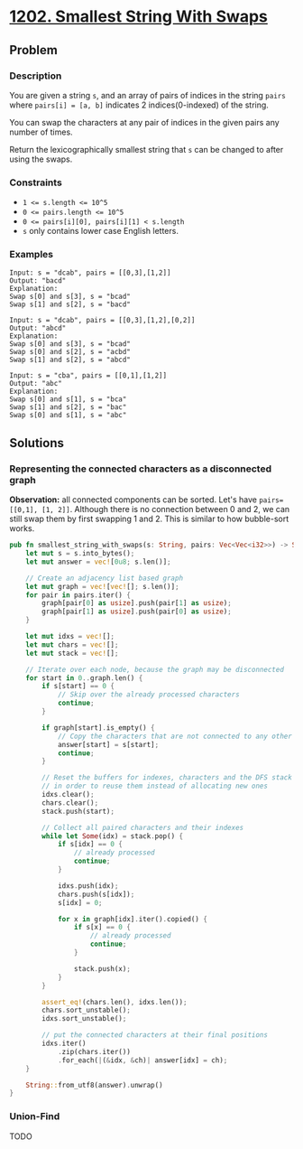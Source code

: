 # [1202. Smallest String With Swaps](https://leetcode.com/problems/smallest-string-with-swaps/)

## Problem

### Description

You are given a string `s`, and an array of pairs of indices in the
string `pairs` where `pairs[i] = [a, b]` indicates 2 indices(0-indexed) of the
string.

You can swap the characters at any pair of indices in the given pairs any number
of times.

Return the lexicographically smallest string that `s` can be changed to after
using the swaps.

### Constraints

* `1 <= s.length <= 10^5`
* `0 <= pairs.length <= 10^5`
* `0 <= pairs[i][0], pairs[i][1] < s.length`
* `s` only contains lower case English letters.

### Examples

```text
Input: s = "dcab", pairs = [[0,3],[1,2]]
Output: "bacd"
Explanation: 
Swap s[0] and s[3], s = "bcad"
Swap s[1] and s[2], s = "bacd"
```

```text
Input: s = "dcab", pairs = [[0,3],[1,2],[0,2]]
Output: "abcd"
Explanation: 
Swap s[0] and s[3], s = "bcad"
Swap s[0] and s[2], s = "acbd"
Swap s[1] and s[2], s = "abcd"
```

```text
Input: s = "cba", pairs = [[0,1],[1,2]]
Output: "abc"
Explanation: 
Swap s[0] and s[1], s = "bca"
Swap s[1] and s[2], s = "bac"
Swap s[0] and s[1], s = "abc"
```

## Solutions

### Representing the connected characters as a disconnected graph

**Observation:** all connected components can be sorted. Let's
have `pairs=[[0,1], [1, 2]]`. Although there is no connection between 0 and 2,
we can still swap them by first swapping 1 and 2. This is similar to how
bubble-sort works.

```rust
pub fn smallest_string_with_swaps(s: String, pairs: Vec<Vec<i32>>) -> String {
    let mut s = s.into_bytes();
    let mut answer = vec![0u8; s.len()];

    // Create an adjacency list based graph
    let mut graph = vec![vec![]; s.len()];
    for pair in pairs.iter() {
        graph[pair[0] as usize].push(pair[1] as usize);
        graph[pair[1] as usize].push(pair[0] as usize);
    }

    let mut idxs = vec![];
    let mut chars = vec![];
    let mut stack = vec![];

    // Iterate over each node, because the graph may be disconnected
    for start in 0..graph.len() {
        if s[start] == 0 {
            // Skip over the already processed characters
            continue;
        }

        if graph[start].is_empty() {
            // Copy the characters that are not connected to any other character
            answer[start] = s[start];
            continue;
        }

        // Reset the buffers for indexes, characters and the DFS stack
        // in order to reuse them instead of allocating new ones
        idxs.clear();
        chars.clear();
        stack.push(start);

        // Collect all paired characters and their indexes
        while let Some(idx) = stack.pop() {
            if s[idx] == 0 {
                // already processed
                continue;
            }

            idxs.push(idx);
            chars.push(s[idx]);
            s[idx] = 0;

            for x in graph[idx].iter().copied() {
                if s[x] == 0 {
                    // already processed
                    continue;
                }

                stack.push(x);
            }
        }

        assert_eq!(chars.len(), idxs.len());
        chars.sort_unstable();
        idxs.sort_unstable();

        // put the connected characters at their final positions
        idxs.iter()
            .zip(chars.iter())
            .for_each(|(&idx, &ch)| answer[idx] = ch);
    }

    String::from_utf8(answer).unwrap()
}
```

### Union-Find

TODO